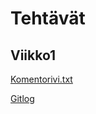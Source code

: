 # Tehtävät


## Viikko1

[Komentorivi.txt](https://github.com/Scarrat/ot_harjoitustyo/blob/master/laskarit/viikko1/komentorivi.txt)

[Gitlog](https://github.com/Scarrat/ot_harjoitustyo/blob/master/laskarit/viikko1/gitlog.txt)

